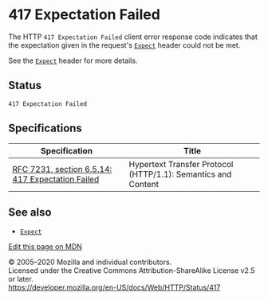 417 Expectation Failed
======================

The HTTP `417 Expectation Failed` client error response code indicates that the expectation given in the request's [`Expect`](../headers/expect) header could not be met.

See the [`Expect`](../headers/expect) header for more details.

Status
------

    417 Expectation Failed

Specifications
--------------

<table><thead><tr class="header"><th>Specification</th><th>Title</th></tr></thead><tbody><tr class="odd"><td><a href="https://tools.ietf.org/html/rfc7231#section-6.5.14">RFC 7231, section 6.5.14: 417 Expectation Failed</a></td><td>Hypertext Transfer Protocol (HTTP/1.1): Semantics and Content</td></tr></tbody></table>

See also
--------

-   [`Expect`](../headers/expect)

<a href="https://developer.mozilla.org/en-US/docs/Web/HTTP/Status/417$edit" class="_attribution-link">Edit this page on MDN</a>

© 2005–2020 Mozilla and individual contributors.  
Licensed under the Creative Commons Attribution-ShareAlike License v2.5 or later.  
<a href="https://developer.mozilla.org/en-US/docs/Web/HTTP/Status/417" class="_attribution-link">https://developer.mozilla.org/en-US/docs/Web/HTTP/Status/417</a>

